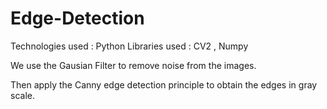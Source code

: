 # Edge-Detection
Technologies used : Python
Libraries used : CV2 , Numpy

We use the Gausian Filter to remove noise from the images.

Then apply the Canny edge detection principle to obtain the edges in gray scale.
